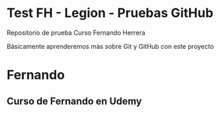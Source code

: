 # Test FH - Legion  - Pruebas GitHub

Repositorio de prueba Curso Fernando Herrera

Básicamente aprenderemos más sobre Git y GitHub con este proyecto


# Fernando


## Curso de Fernando en Udemy
